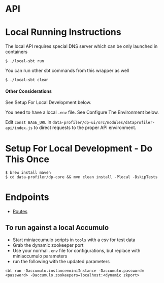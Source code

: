 # API

# Local Running Instructions
The local API requires special DNS server which can be only launched in containers

`$ ./local-sbt run`

You can run other sbt commands from this wrapper as well

`$ ./local-sbt clean`


#### Other Considerations
See Setup For Local Development below.

You need to have a local `.env` file. See Configure The Environment below.  

Edit `const BASE_URL` in `data-profiler/dp-ui/src/modules/dataprofiler-api/index.js` to direct requests to the proper API environment.

# Setup For Local Development - Do This Once
```
$ brew install maven
$ cd data-profiler/dp-core && mvn clean install -Plocal -DskipTests
```

# Endpoints
* [Routes](conf/routes)


## To run against a local Accumulo
* Start miniaccumulo scripts in `tools` with a csv for test data
* Grab the dynamic zookeeper port
* Use your normal `.env` file for configurations, but replace with miniaccumulo parameters
* run the following with the updated parameters
```
sbt run -Daccumulo.instance=miniInstance -Daccumulo.password=<password> -Daccumulo.zookeepers=localhost:<dynamic zkport>
```
